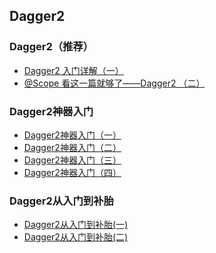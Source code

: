 ## Dagger2


### Dagger2（推荐）
- [Dagger2 入门详解（一）](http://blog.csdn.net/xx326664162/article/details/53695558)
- [@Scope 看这一篇就够了——Dagger2 （二）](http://blog.csdn.net/xx326664162/article/details/67640509)


### Dagger2神器入门
- [Dagger2神器入门（一）](http://www.jianshu.com/p/dce5382fec5d)
- [Dagger2神器入门（二）](http://www.jianshu.com/p/c673e6e73c8b)
- [Dagger2神器入门（三）](http://www.jianshu.com/p/91b9b0e4cf8c)
- [Dagger2神器入门（四）](http://www.jianshu.com/p/e76c1e0e7b40)


### Dagger2从入门到补胎
- [Dagger2从入门到补胎(一)](http://rkhcy.github.io/2017/11/15/Dagger2%E4%BB%8E%E5%85%A5%E9%97%A8%E5%88%B0%E8%A1%A5%E8%83%8E\(%E4%B8%80\)/)
- [Dagger2从入门到补胎(二)](http://rkhcy.github.io/2017/11/16/Dagger2%E4%BB%8E%E5%85%A5%E9%97%A8%E5%88%B0%E8%A1%A5%E8%83%8E\(%E4%BA%8C\)/)


